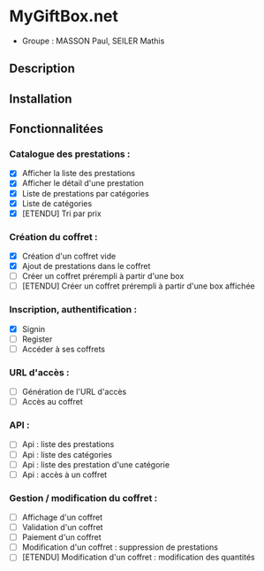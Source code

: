 # MyGiftBox.net

- Groupe : MASSON Paul, SEILER Mathis

## Description

## Installation

## Fonctionnalitées

### Catalogue des prestations :
- [x] Afficher la liste des prestations
- [x] Afficher le détail d'une prestation
- [x] Liste de prestations par catégories
- [x] Liste de catégories
- [x] [ETENDU] Tri par prix
### Création du coffret :
- [x] Création d'un coffret vide
- [x] Ajout de prestations dans le coffret
- [ ] Créer un coffret prérempli à partir d'une box
- [ ] [ETENDU] Créer un coffret prérempli à partir d'une box affichée
### Inscription, authentification :
- [x] Signin
- [ ] Register
- [ ] Accéder à ses coffrets
### URL d'accès :
- [ ] Génération de l'URL d'accès
- [ ] Accès au coffret
### API :
- [ ] Api : liste des prestations
- [ ] Api : liste des catégories
- [ ] Api : liste des prestation d'une catégorie
- [ ] Api : accès à un coffret
### Gestion / modification du coffret :
- [ ] Affichage d'un coffret
- [ ] Validation d'un coffret
- [ ] Paiement d'un coffret
- [ ] Modification d'un coffret : suppression de prestations
- [ ] [ETENDU] Modification d'un coffret : modification des quantités